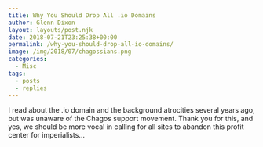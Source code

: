 ```yaml
---
title: Why You Should Drop All .io Domains
author: Glenn Dixon
layout: layouts/post.njk
date: 2018-07-21T23:25:38+00:00
permalink: /why-you-should-drop-all-io-domains/
image: /img/2018/07/chagossians.png
categories:
  - Misc
tags:
  - posts
  - replies
---
```

I read about the .io domain and the background atrocities several years ago, but was unaware of the Chagos support movement. Thank you for this, and yes, we should be more vocal in calling for all sites to abandon this profit center for imperialists&#8230;

<!-- excerpt -->
[](https://ascraeus.org/being-the-change-isn-t-enough/)